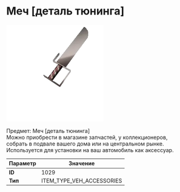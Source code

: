# Меч [деталь тюнинга]

![Item Image](../img/1029.webp?raw=true)

Предмет: Меч [деталь тюнинга]<br>Можно приобрести в магазине запчастей, у коллекционеров,<br>собрать в подвале вашего дома или на центральном рынке.<br>Используется для установки на ваш автомобиль как аксессуар.


| Параметр | Значение |
|----------|----------|
| **ID** | 1029 |
| **Тип** | ITEM_TYPE_VEH_ACCESSORIES |

